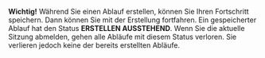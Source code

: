**Wichtig!** Während Sie einen Ablauf erstellen, können Sie Ihren Fortschritt speichern. Dann können Sie mit der Erstellung fortfahren. Ein gespeicherter Ablauf hat den Status **ERSTELLEN AUSSTEHEND**. Wenn Sie die aktuelle Sitzung abmelden, gehen alle Abläufe mit diesem Status verloren. Sie verlieren jedoch keine der bereits erstellten Abläufe.
